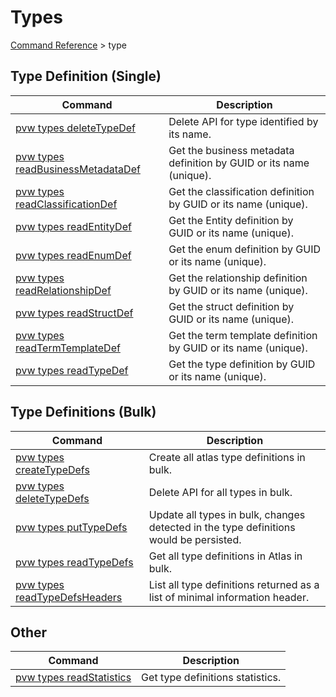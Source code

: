 # Types
[Command Reference](../../../README.md#command-reference) > type

## Type Definition (Single)
| Command | Description |
| --- | --- |
| [pvw types deleteTypeDef](./deleteTypeDef.md) | Delete API for type identified by its name. |
| [pvw types readBusinessMetadataDef](./readBusinessMetadataDef.md) | Get the business metadata definition by GUID or its name (unique). |
| [pvw types readClassificationDef](./readClassificationDef.md) | Get the classification definition by GUID or its name (unique). |
| [pvw types readEntityDef](./readEntityDef.md) | Get the Entity definition by GUID or its name (unique). |
| [pvw types readEnumDef](./readEnumDef.md) | Get the enum definition by GUID or its name (unique). |
| [pvw types readRelationshipDef](./readRelationshipDef.md) | Get the relationship definition by GUID or its name (unique). |
| [pvw types readStructDef](./readStructDef.md) | Get the struct definition by GUID or its name (unique). |
| [pvw types readTermTemplateDef](./readTermTemplateDef.md) | Get the term template definition by GUID or its name (unique). |
| [pvw types readTypeDef](./readTypeDef.md) | Get the type definition by GUID or its name (unique). |

## Type Definitions (Bulk)
| Command | Description |
| --- | --- |
| [pvw types createTypeDefs](./createTypeDefs.md) | Create all atlas type definitions in bulk. |
| [pvw types deleteTypeDefs](./deleteTypeDefs.md) | Delete API for all types in bulk. |
| [pvw types putTypeDefs](./putTypeDefs.md) | Update all types in bulk, changes detected in the type definitions would be persisted. |
| [pvw types readTypeDefs](./readTypeDefs.md) | Get all type definitions in Atlas in bulk. |
| [pvw types readTypeDefsHeaders](./readTypeDefsHeaders.md) | List all type definitions returned as a list of minimal information header. |

## Other
| Command | Description |
| --- | --- |
| [pvw types readStatistics](./readStatistics.md) | Get type definitions statistics. |
